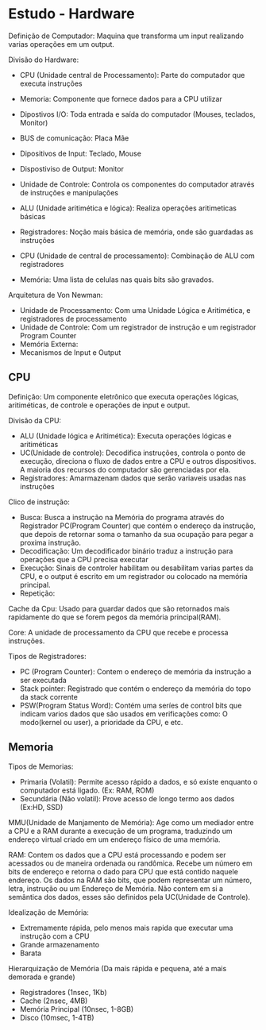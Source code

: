 # Estudo - Hardware

Definição de Computador: Maquina que transforma um input realizando varias operações em um output.

Divisão do Hardware:

- CPU (Unidade central de Processamento): Parte do computador que executa instruções
- Memoria: Componente que fornece dados para a CPU utilizar
- Dipostivos I/O: Toda entrada e saída do computador (Mouses, teclados, Monitor)
- BUS de comunicação: Placa Mãe

- Dipositivos de Input: Teclado, Mouse
- Dispostiviso de Output: Monitor
- Unidade de Controle: Controla os componentes do computador através de instruções e manipulações
- ALU (Unidade aritimética e lógica): Realiza operações aritimeticas básicas
- Registradores: Noção mais básica de memória, onde são guardadas as instruções
- CPU (Unidade de central de processamento): Combinação de ALU com registradores
- Memória: Uma lista de celulas nas quais bits são gravados.

Arquitetura de Von Newman:

- Unidade de Processamento: Com uma Unidade Lógica e Aritimética, e registradores de processamento
- Unidade de Controle: Com um registrador de instrução e um registrador Program Counter
- Memória Externa:
- Mecanismos de Input e Output

## CPU

Definição: Um componente eletrônico que executa operações lógicas, aritiméticas, de controle e operações de input e output.

Divisão da CPU:

- ALU (Unidade lógica e Aritimética): Executa operações lógicas e aritiméticas
- UC(Unidade de controle): Decodifica instruções, controla o ponto de execução, direciona o fluxo de dados entre a CPU e outros dispositivos. A maioria dos recursos do computador são gerenciadas por ela.
- Registradores: Amarmazenam dados que serão variaveis usadas nas instruções

Clico de instrução:

- Busca: Busca a instrução na Memória do programa através do Registrador PC(Program Counter) que contém o endereço da instrução, que depois de retornar soma o tamanho da sua ocupação para pegar a proxima instrução.
- Decodificação: Um decodificador binário traduz a instrução para operações que a CPU precisa executar
- Execução: Sinais de controler habilitam ou desabilitam varias partes da CPU, e o output é escrito em um registrador ou colocado na memória principal.
- Repetição:

Cache da Cpu: Usado para guardar dados que são retornados mais rapidamente do que se forem pegos da memória principal(RAM).

Core: A unidade de processamento da CPU que recebe e processa instruções.

Tipos de Registradores:

- PC (Program Counter): Contem o endereço de memória da instrução a ser executada
- Stack pointer: Registrado que contém o endereço da memória do topo da stack corrente
- PSW(Program Status Word): Contém uma seríes de control bits que indicam varios dados que são usados em verificações como: O modo(kernel ou user), a prioridade da CPU, e etc.

## Memoria

Tipos de Memorias:

- Primaria (Volatil): Permite acesso rápido a dados, e só existe enquanto o computador está ligado. (Ex: RAM, ROM)
- Secundária (Não volatil): Prove acesso de longo termo aos dados (Ex:HD, SSD)

MMU(Unidade de Manjamento de Memória): Age como um mediador entre a CPU e a RAM durante a execução de um programa, traduzindo um endereço virtual criado em um endereço físico de uma memória.

RAM: Contem os dados que a CPU está processando e podem ser acessados ou de maneira ordenada ou randômica. Recebe um número em bits de endereço e retorna o dado para CPU que está contido naquele endereço. Os dados na RAM são bits, que podem representar um número, letra, instrução ou um Endereço de Memória. Não contem em si a semântica dos dados, esses são definidos pela UC(Unidade de Controle).

Idealização de Memória:

- Extremamente rápida, pelo menos mais rapida que executar uma instrução com a CPU
- Grande armazenamento
- Barata

Hierarquização de Memória (Da mais rápida e pequena, até a mais demorada e grande)

- Registradores (1nsec, 1Kb)
- Cache (2nsec, 4MB)
- Memória Principal (10nsec, 1-8GB)
- Disco (10msec, 1-4TB)
